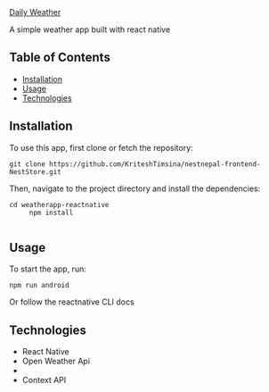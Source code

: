 <body>
  <a href="https://neststore.netlify.app/">Daily Weather </a>
  <p>A simple weather app built with react native</p>
  <h2>Table of Contents</h2>
  <ul>
    <li><a href="#installation">Installation</a></li>
    <li><a href="#usage">Usage</a></li>
    <li><a href="#technologies-used">Technologies</a></li>
  </ul>
  <h2>Installation</h2>
  <p>To use this app, first clone or fetch the repository:</p>
  <pre><code>git clone https://github.com/KriteshTimsina/nestnepal-frontend-NestStore.git</code></pre>
  <p>Then, navigate to the project directory and install the dependencies:</p>
  <pre><code>cd weatherapp-reactnative 
     npm install
  </code></pre>
  <h2>Usage</h2>
  <p>To start the app, run:</p>
  <pre><code>npm run android</code></pre>
  <p>Or follow the reactnative CLI docs</p>
  <h2>Technologies</h2>
  <ul>
    <li>React Native</li>
    <li>Open Weather Api<li>
    <li>Context API</li>
  </ul>
  
</body>

